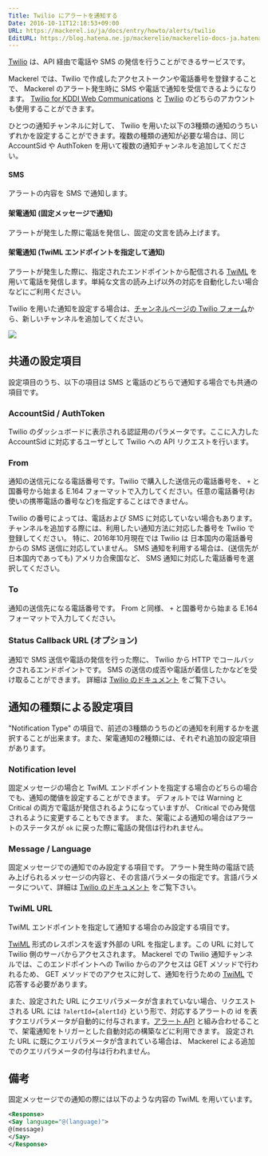 ```yaml
---
Title: Twilio にアラートを通知する
Date: 2016-10-11T12:18:53+09:00
URL: https://mackerel.io/ja/docs/entry/howto/alerts/twilio
EditURL: https://blog.hatena.ne.jp/mackerelio/mackerelio-docs-ja.hatenablog.mackerel.io/atom/entry/10328749687188878378
---
```


[Twilio](http://twilio.kddi-web.com) は、API 経由で電話や SMS の発信を行うことができるサービスです。

Mackerel では、Twilio で作成したアクセストークンや電話番号を登録することで、 Mackerel のアラート発生時に SMS や電話で通知を受信できるようになります。
[Twilio for KDDI Web Communications](http://twilio.kddi-web.com) と [Twilio](https://www.twilio.com/) のどちらのアカウントも使用することができます。

ひとつの通知チャンネルに対して、 Twilio を用いた以下の3種類の通知のうちいずれかを設定することができます。複数の種類の通知が必要な場合は、同じ AccountSid や AuthToken を用いて複数の通知チャンネルを追加してください。

####  SMS

アラートの内容を SMS で通知します。

#### 架電通知 (固定メッセージで通知)

アラートが発生した際に電話を発信し、固定の文言を読み上げます。

#### 架電通知 (TwiML エンドポイントを指定して通知)

アラートが発生した際に、指定されたエンドポイントから配信される [TwiML](https://jp.twilio.com/docs/api/twiml) を用いて電話を発信します。単純な文言の読み上げ以外の対応を自動化したい場合などにご利用ください。

Twilio を用いた通知を設定する場合は、[チャンネルページの Twilio フォーム](https://mackerel.io/my/channels?new=twilio)から、新しいチャンネルを追加してください。

![](https://cdn-ak.f.st-hatena.com/images/fotolife/m/mackerelio/20161107/20161107180322.png)


## 共通の設定項目

設定項目のうち、以下の項目は SMS と電話のどちらで通知する場合でも共通の項目です。

### AccountSid / AuthToken

Twilio のダッシュボードに表示される認証用のパラメータです。ここに入力した AccountSid に対応するユーザとして Twilio への API リクエストを行います。

### From

通知の送信元になる電話番号です。Twilio で購入した送信元の電話番号を、 `+` と国番号から始まる E.164 フォーマットで入力してください。任意の電話番号(お使いの携帯電話の番号など)を指定することはできません。

Twilio の番号によっては、電話および SMS に対応していない場合もあります。チャンネルを追加する際には、利用したい通知方法に対応した番号を Twilio で登録してください。
特に、2016年10月現在では Twilio は 日本国内の電話番号からの SMS 送信に対応していません。 SMS 通知を利用する場合は、(送信先が日本国内であっても) アメリカ合衆国など、 SMS 通知に対応した電話番号を選択してください。

### To

通知の送信先になる電話番号です。 From と同様、 `+` と国番号から始まる E.164 フォーマットで入力してください。

### Status Callback URL (オプション)

通知で SMS 送信や電話の発信を行った際に、 Twilio から HTTP でコールバックされるエンドポイントです。 SMS の送信の成否や電話が着信したかなどを受け取ることができます。
詳細は [Twilio のドキュメント](https://jp.twilio.com/docs/) をご覧下さい。

## 通知の種類による設定項目

"Notification Type" の項目で、前述の3種類のうちのどの通知を利用するかを選択することが出来ます。また、架電通知の2種類には、それぞれ追加の設定項目があります。

### Notification level

固定メッセージの場合と TwiML エンドポイントを指定する場合のどちらの場合でも、通知の閾値を設定することができます。
デフォルトでは Warning と Critical の両方で電話が発信されるようになっていますが、 Critical でのみ発信されるように変更することもできます。
また、架電による通知の場合はアラートのステータスが `ok` に戻った際に電話の発信は行われません。

### Message / Language

固定メッセージでの通知でのみ設定する項目です。
アラート発生時の電話で読み上げられるメッセージの内容と、その言語パラメータの指定です。言語パラメータについて、詳細は [Twilio のドキュメント](https://jp.twilio.com/docs/api/twiml/say#attributes-language) をご覧下さい。

### TwiML URL

TwiML エンドポイントを指定して通知する場合のみ設定する項目です。

[TwiML](https://jp.twilio.com/docs/api/twiml) 形式のレスポンスを返す外部の URL を指定します。この URL に対して Twilio 側のサーバからアクセスされます。 Mackerel での Twilio 通知チャンネルでは、このエンドポイントへの Twilio からのアクセスは GET メソッドで行われるため、 GET メソッドでのアクセスに対して、通知を行うための [TwiML](https://jp.twilio.com/docs/api/twiml) で応答する必要があります。

また、設定された URL にクエリパラメータが含まれていない場合、リクエストされる URL には `?alertId={alertId}` という形で、対応するアラートの id を表すクエリパラメータが自動的に付与されます。[アラート API](https://mackerel.io/ja/api-docs/entry/alerts) と組み合わせることで、架電通知をトリガーとした自動対応の構築などに利用できます。
設定された URL に既にクエリパラメータが含まれている場合は、 Mackerel による追加でのクエリパラメータの付与は行われません。

## 備考

固定メッセージでの通知の際には以下のような内容の TwiML を用いています。

```xml
<Response>
<Say language="@(language)">
@(message)
</Say>
</Response>
```


